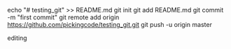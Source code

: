 echo "# testing_git" >> README.md
git init
git add README.md
git commit -m "first commit"
git remote add origin https://github.com/pickingcode/testing_git.git
git push -u origin master

editing
